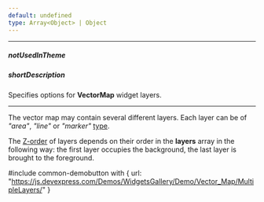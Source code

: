 ```yaml
---
default: undefined
type: Array<Object> | Object
---
```

---
##### notUsedInTheme

##### shortDescription
Specifies options for **VectorMap** widget layers.

---
The vector map may contain several different layers. Each layer can be of *"area"*, *"line"* or *"marker"* [type](/api-reference/20%20Data%20Visualization%20Widgets/dxVectorMap/1%20Configuration/layers/type.md '/Documentation/ApiReference/Data_Visualization_Widgets/dxVectorMap/Configuration/layers/#type').

The [Z-order](https://en.wikipedia.org/wiki/Z-order) of layers depends on their order in the **layers** array in the following way: the first layer occupies the background, the last layer is brought to the foreground.

#include common-demobutton with {
    url: "https://js.devexpress.com/Demos/WidgetsGallery/Demo/Vector_Map/MultipleLayers/"
}